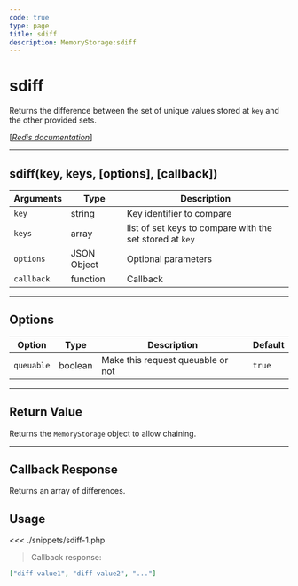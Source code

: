 ```yaml
---
code: true
type: page
title: sdiff
description: MemoryStorage:sdiff
---
```


# sdiff

Returns the difference between the set of unique values stored at `key` and the other provided sets.

[[_Redis documentation_]](https://redis.io/commands/sdiff)

---

## sdiff(key, keys, [options], [callback])

| Arguments  | Type        | Description                                              |
| ---------- | ----------- | -------------------------------------------------------- |
| `key`      | string      | Key identifier to compare                                |
| `keys`     | array       | list of set keys to compare with the set stored at `key` |
| `options`  | JSON Object | Optional parameters                                      |
| `callback` | function    | Callback                                                 |

---

## Options

| Option     | Type    | Description                       | Default |
| ---------- | ------- | --------------------------------- | ------- |
| `queuable` | boolean | Make this request queuable or not | `true`  |

---

## Return Value

Returns the `MemoryStorage` object to allow chaining.

---

## Callback Response

Returns an array of differences.

## Usage

<<< ./snippets/sdiff-1.php

> Callback response:

```json
["diff value1", "diff value2", "..."]
```
